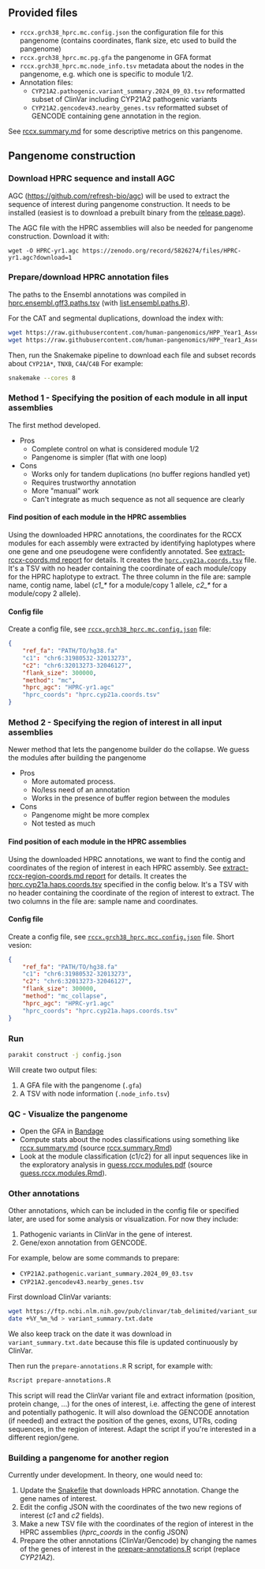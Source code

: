 ## Provided files

- `rccx.grch38_hprc.mc.config.json` the configuration file for this pangenome (contains coordinates, flank size, etc used to build the pangenome)
- `rccx.grch38_hprc.mc.pg.gfa` the pangenome in GFA format
- `rccx.grch38_hprc.mc.node_info.tsv` metadata about the nodes in the pangenome, e.g. which one is specific to module 1/2.
- Annotation files:
    - `CYP21A2.pathogenic.variant_summary.2024_09_03.tsv` reformatted subset of ClinVar including CYP21A2 pathogenic variants
    - `CYP21A2.gencodev43.nearby_genes.tsv` reformatted subset of GENCODE containing gene annotation in the region.

See [rccx.summary.md](rccx.summary.md) for some descriptive metrics on this pangenome.

## Pangenome construction

### Download HPRC sequence and install AGC

AGC (https://github.com/refresh-bio/agc) will be used to extract the sequence of interest during pangenome construction. 
It needs to be installed (easiest is to download a prebuilt binary from the [release page](https://github.com/refresh-bio/agc/releases)).

The AGC file with the HPRC assemblies will also be needed for pangenome construction.
Download it with:

```
wget -O HPRC-yr1.agc https://zenodo.org/record/5826274/files/HPRC-yr1.agc?download=1
```

### Prepare/download HPRC annotation files

The paths to the Ensembl annotations was compiled in [hprc.ensembl.gff3.paths.tsv](hprc.ensembl.gff3.paths.tsv) (with [list.ensembl.paths.R](list.ensembl.paths.R)).

For the CAT and segmental duplications, download the index with:

```sh
wget https://raw.githubusercontent.com/human-pangenomics/HPP_Year1_Assemblies/main/annotation_index/Year1_assemblies_v2_genbank_CAT_genes.index
wget https://raw.githubusercontent.com/human-pangenomics/HPP_Year1_Assemblies/main/annotation_index/Year1_assemblies_v2_genbank_Seg_Dups.index
```

Then, run the Snakemake pipeline to download each file and subset records about `CYP21A*`, `TNXB`, `C4A`/`C4B`
For example:

```sh
snakemake --cores 8
```

### Method 1 - Specifying the position of each module in all input assemblies

The first method developed.

- Pros
    - Complete control on what is considered module 1/2
    - Pangenome is simpler (flat with one loop)
- Cons
    - Works only for tandem duplications (no buffer regions handled yet)
    - Requires trustworthy annotation
    - More "manual" work
    - Can't integrate as much sequence as not all sequence are clearly

#### Find position of each module in the HPRC assemblies

Using the downloaded HPRC annotations, the coordinates for the RCCX modules for each assembly were extracted by identifying haplotypes where one gene and one pseudogene were confidently annotated.
See [extract-rccx-coords.md report](extract-rccx-coords.md) for details.
It creates the [`hprc.cyp21a.coords.tsv`](hprc.cyp21a.coords.tsv) file.
It's a TSV with no header containing the coordinate of each module/copy for the HPRC haplotype to extract.
The three column in the file are: sample name, contig name, label (*c1_\** for a module/copy 1 allele, *c2_\** for a module/copy 2 allele).

#### Config file

Create a config file, see [`rccx.grch38_hprc.mc.config.json`](rccx.grch38_hprc.mc.config.json) file:

```json
{
    "ref_fa": "PATH/TO/hg38.fa"
    "c1": "chr6:31980532-32013273",
    "c2": "chr6:32013273-32046127",
    "flank_size": 300000,
    "method": "mc",
    "hprc_agc": "HPRC-yr1.agc"
    "hprc_coords": "hprc.cyp21a.coords.tsv"
}
```

### Method 2 - Specifying the region of interest in all input assemblies

Newer method that lets the pangenome builder do the collapse. 
We guess the modules after building the pangenome

- Pros
    - More automated process.
    - No/less need of an annotation
    - Works in the presence of buffer region between the modules
- Cons
    - Pangenome might be more complex
    - Not tested as much

#### Find position of each module in the HPRC assemblies

Using the downloaded HPRC annotations, we want to find the contig and coordinates of the region of interest in each HPRC assembly.
See [extract-rccx-region-coords.md report](extract-rccx-region-coords.md) for details.
It creates the [hprc.cyp21a.haps.coords.tsv](hprc.cyp21a.haps.coords.tsv) specified in the config below.
It's a TSV with no header containing the coordinate of the region of interest to extract.
The two columns in the file are: sample name and coordinates.

#### Config file

Create a config file, see [`rccx.grch38_hprc.mcc.config.json`](rccx.grch38_hprc.mcc.config.json) file.
Short vesion:

```json
{
    "ref_fa": "PATH/TO/hg38.fa"
    "c1": "chr6:31980532-32013273",
    "c2": "chr6:32013273-32046127",
    "flank_size": 300000,
    "method": "mc_collapse",
    "hprc_agc": "HPRC-yr1.agc"
    "hprc_coords": "hprc.cyp21a.haps.coords.tsv"
}
```


### Run

```sh
parakit construct -j config.json
```

Will create two output files:

1. A GFA file with the pangenome (`.gfa`)
2. A TSV with node information (`.node_info.tsv`)

### QC - Visualize the pangenome

- Open the GFA in [Bandage](https://rrwick.github.io/Bandage/)
- Compute stats about the nodes classifications using something like [rccx.summary.md](rccx.summary.md) (source [rccx.summary.Rmd](rccx.summary.Rmd))
- Look at the module classification (c1/c2) for all input sequences like in the exploratory analysis in [guess.rccx.modules.pdf](guess.rccx.modules.pdf) (source [guess.rccx.modules.Rmd](guess.rccx.modules.Rmd)).


### Other annotations 

Other annotations, which can be included in the config file or specified later, are used for some analysis or visualization.
For now they include:

1. Pathogenic variants in ClinVar in the gene of interest.
2. Gene/exon annotation from GENCODE.

For example, below are some commands to prepare:

- `CYP21A2.pathogenic.variant_summary.2024_09_03.tsv`
- `CYP21A2.gencodev43.nearby_genes.tsv`

First download ClinVar variants:

```sh
wget https://ftp.ncbi.nlm.nih.gov/pub/clinvar/tab_delimited/variant_summary.txt.gz
date +%Y_%m_%d > variant_summary.txt.date
```

We also keep track on the date it was download in `variant_summary.txt.date` because this file is updated continuously by ClinVar.

Then run the `prepare-annotations.R` R script, for example with:

```sh
Rscript prepare-annotations.R
```

This script will read the ClinVar variant file and extract information (position, protein change, ...) for the ones of interest, i.e. affecting the gene of interest and potentially pathogenic.
It will also download the GENCODE annotation (if needed) and extract the position of the genes, exons, UTRs, coding sequences, in the region of interest. 
Adapt the script if you're interested in a different region/gene.


### Building a pangenome for another region

Currently under development. 
In theory, one would need to:

1. Update the [Snakefile](Snakefile) that downloads HPRC annotation. Change the gene names of interest.
2. Edit the config JSON with the coordinates of the two new regions of interest (*c1* and *c2* fields).
3. Make a new TSV file with the coordinates of the region of interest in the HPRC assemblies (*hprc_coords* in the config JSON)
4. Prepare the other annotations (ClinVar/Gencode) by changing the names of the genes of interest in the [prepare-annotations.R](prepare-annotations.R) script (replace *CYP21A2*).
